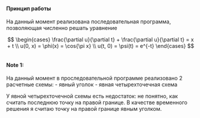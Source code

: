 #### Принцип работы

На данный момент реализована последовательная программа, позволяющая численно решать 
уравнение

$$
\begin{cases}
\frac{\partial u}{\partial t} + \frac{\partial u}{\partial t} = x + t \\
u(0, x) = \phi(x) = \cos{\pi x} \\
u(t, 0) = \psi(t) = e^{-t}
\end{cases}
$$

```consol
```

#### Note 1:

На данный момент в проследовательной программе реализовано 2 расчетные схемы:
    - явный уголок
    - явная четырехточечная схема

У явной четырехточечной схемы есть недостаток: не понятно, как считать последнюю точку на правой 
границе. В качестве временного решения я считаю точку на правой границе явным уголком.